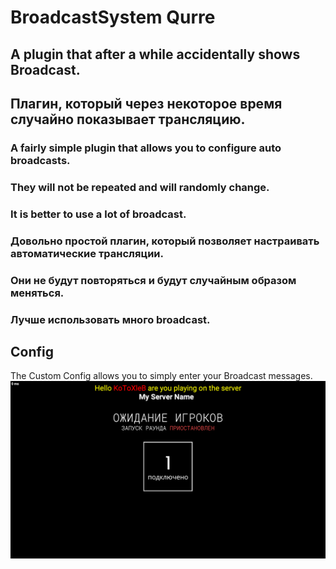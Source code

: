 # BroadcastSystem Qurre
## A plugin that after a while accidentally shows Broadcast.
## Плагин, который через некоторое время случайно показывает трансляцию.
### A fairly simple plugin that allows you to configure auto broadcasts.
### They will not be repeated and will randomly change.
### It is better to use a lot of broadcast.

### Довольно простой плагин, который позволяет настраивать автоматические трансляции.
### Они не будут повторяться и будут случайным образом меняться.
### Лучше использовать много broadcast.

## Config
The Custom Config allows you to simply enter your Broadcast messages.
![](https://github.com/KoT0XleB/BroadcastSystem/blob/main/SCPSL_pbJnm9BJFT.png?raw=true)
